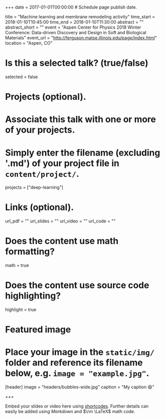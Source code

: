 +++
date = 2017-01-01T00:00:00  # Schedule page publish date.

title = "Machine learning and membrane remodeling activity"
time_start = 2018-01-10T10:45:00
time_end = 2018-01-10T11:30:00
abstract = ""
abstract_short = ""
event = "Aspen Center for Physics 2018 Winter Conference:  Data-driven Discovery and Design in Soft and Biological Materials"
event_url = "http://ferguson.matse.illinois.edu/page/index.html"
location = "Aspen, CO"

# Is this a selected talk? (true/false)
selected = false

# Projects (optional).
#   Associate this talk with one or more of your projects.
#   Simply enter the filename (excluding '.md') of your project file in `content/project/`.
projects = ["deep-learning"]

# Links (optional).
url_pdf = ""
url_slides = ""
url_video = ""
url_code = ""

# Does the content use math formatting?
math = true

# Does the content use source code highlighting?
highlight = true

# Featured image
# Place your image in the `static/img/` folder and reference its filename below, e.g. `image = "example.jpg"`.
[header]
image = "headers/bubbles-wide.jpg"
caption = "My caption :smile:"

+++

Embed your slides or video here using [shortcodes](https://sourcethemes.com/academic/post/writing-markdown-latex/). Further details can easily be added using *Markdown* and $\rm \LaTeX$ math code.
